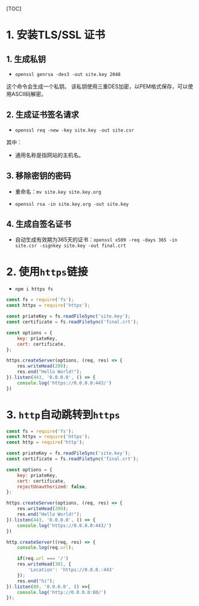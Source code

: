 [TOC]

# 1. 安装TLS/SSL 证书
## 1. 生成私钥
- `openssl genrsa -des3 -out site.key 2048`

这个命令会生成一个私钥。
该私钥使用三重DES加密，以PEM格式保存，可以使用ASCII码解密。

## 2. 生成证书签名请求
- `openssl req -new -key site.key -out site.csr`

其中：
- 通用名称是指网站的主机名。

## 3. 移除密钥的密码

- 重命名：`mv site.key site.key.org`

- `openssl rsa -in site.key.org -out site.key`

## 4. 生成自签名证书
- 自动生成有效期为365天的证书：`openssl x509 -req -days 365 -in site.csr -signkey site.key -out final.crt`

# 2. 使用`https`链接
- `npm i https fs`

```js
const fs = require('fs');
const https = require('https');

const priateKey = fs.readFileSync('site.key');
const certificate = fs.readFileSync('final.crt');

const options = {
    key: priateKey,
    cert: certificate,
};

https.createServer(options, (req, res) => {
    res.writeHead(200);
    res.end("Hello World!");
}).listen(443, '0.0.0.0', () => {
    console.log('https://0.0.0.0:443/')
})
```

# 3. `http`自动跳转到`https`

```js
const fs = require('fs');
const https = require('https');
const http = require('http');

const priateKey = fs.readFileSync('site.key');
const certificate = fs.readFileSync('final.crt');

const options = {
    key: priateKey,
    cert: certificate,
    rejectUnauthorized: false,
};

https.createServer(options, (req, res) => {
    res.writeHead(200);
    res.end("Hello World!");
}).listen(443, '0.0.0.0', () => {
    console.log('https://0.0.0.0:443/')
})

http.createServer((req, res) => {
    console.log(req.url);

    if(req.url === '/')
    res.writeHead(301, {
        'Location': 'https://0.0.0.:443'
    });
    res.end("hi");
}).listen(80, '0.0.0.0', () =>{
    console.log('http://0.0.0.0:80/')
});
```